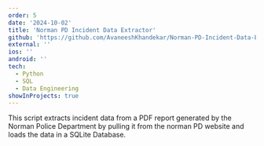 ```yaml
---
order: 5
date: '2024-10-02'
title: 'Norman PD Incident Data Extractor'
github: 'https://github.com/AvaneeshKhandekar/Norman-PD-Incident-Data-Extractor'
external: ''
ios: ''
android: ''
tech:
  - Python
  - SQL
  - Data Engineering
showInProjects: true
---
```


This script extracts incident data from a PDF report generated by the Norman Police Department by pulling it from the norman PD website and loads the data in a SQLite Database.